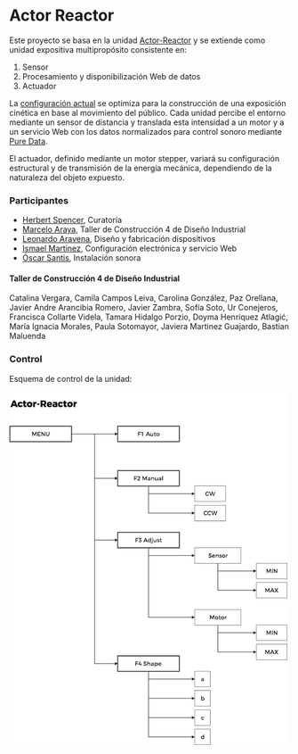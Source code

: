 # Actor Reactor

Este proyecto se basa en la unidad [Actor-Reactor](https://github.com/amereida/actor-re-actor) y se extiende como unidad expositiva multipropósito consistente en:

1. Sensor
2. Procesamiento y disponibilización Web de datos
3. Actuador

La [configuración actual](https://docs.google.com/spreadsheets/d/1H8SptrEivwXtSlFbvr6E0EB0E-gABvcepRMJ9xA1qTE/edit?usp=sharing) se optimiza para la construcción de una exposición cinética en base al movimiento del público. Cada unidad percibe el entorno mediante un sensor de distancia y translada esta intensidad a un motor y a un servicio Web con los datos normalizados para control sonoro mediante [Pure Data](https://puredata.info/).


El actuador, definido mediante un motor stepper, variará su configuración estructural y de transmisión de la energía mecánica, dependiendo de la naturaleza del objeto expuesto.

### Participantes

* [Herbert Spencer](http://wiki.ead.pucv.cl/index.php/Herbert_Spencer), Curatoría
* [Marcelo Araya](http://wiki.ead.pucv.cl/index.php/Marcelo_Araya), Taller de Construcción 4 de Diseño Industrial
* [Leonardo Aravena](http://wiki.ead.pucv.cl/index.php/Leonardo_Aravena), Diseño y fabricación dispositivos
* [Ismael Martinez](https://www.linkedin.com/in/ismael-martinez-8bb78ba3/), Configuración electrónica y servicio Web
* [Óscar Santis](https://soundcloud.com/oscarsantis), Instalación sonora

#### Taller de Construcción 4 de Diseño Industrial

Catalina Vergara, Camila Campos Leiva, Carolina González, Paz Orellana, Javier Andre Arancibia Romero, Javier Zambra, Sofía Soto, Ur Conejeros, Francisca Collarte Videla, Tamara Hidalgo Porzio, Doyma Henríquez Atlagić, María Ignacia Morales, Paula Sotomayor, Javiera Martinez Guajardo, Bastian Maluenda

### Control

Esquema de control de la unidad:

![Esquema de Control](img/actor-reactor-ai.png)
